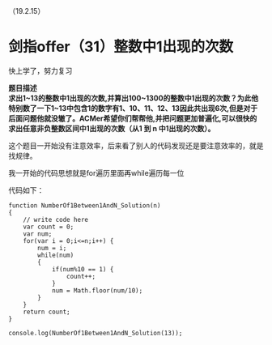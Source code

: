 （19.2.15）
# 剑指offer（31）整数中1出现的次数

快上学了，努力复习

**题目描述  
求出1~13的整数中1出现的次数,并算出100~1300的整数中1出现的次数？为此他特别数了一下1~13中包含1的数字有1、10、11、12、13因此共出现6次,但是对于后面问题他就没辙了。ACMer希望你们帮帮他,并把问题更加普遍化,可以很快的求出任意非负整数区间中1出现的次数（从1 到 n 中1出现的次数）。**

这个题目一开始没有注意效率，后来看了别人的代码发现还是要注意效率的，就是找规律。

我一开始的代码思想就是for遍历里面再while遍历每一位

代码如下：

	
	function NumberOf1Between1AndN_Solution(n)
	{
	    // write code here
	    var count = 0;
	    var num;
	    for(var i = 0;i<=n;i++) {
	        num = i;
	        while(num)
	        {
	            if(num%10 == 1) {
	                count++;
	            }
	            num = Math.floor(num/10);
	        }
	    }
	    return count;
	}
	
	console.log(NumberOf1Between1AndN_Solution(13));